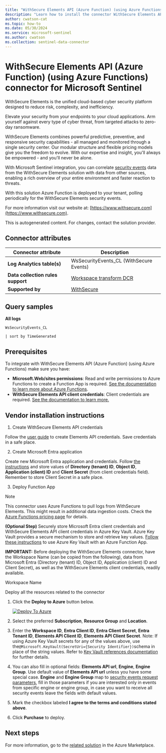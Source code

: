 ```yaml
---
title: "WithSecure Elements API (Azure Function) (using Azure Functions) connector for Microsoft Sentinel"
description: "Learn how to install the connector WithSecure Elements API (Azure Function) (using Azure Functions) to connect your data source to Microsoft Sentinel."
author: cwatson-cat
ms.topic: how-to
ms.date: 05/30/2024
ms.service: microsoft-sentinel
ms.author: cwatson
ms.collection: sentinel-data-connector
---
```


# WithSecure Elements API (Azure Function) (using Azure Functions) connector for Microsoft Sentinel

WithSecure Elements is the unified cloud-based cyber security platform designed to reduce risk, complexity, and inefficiency.

Elevate your security from your endpoints to your cloud applications. Arm yourself against every type of cyber threat, from targeted attacks to zero-day ransomware.

WithSecure Elements combines powerful predictive, preventive, and responsive security capabilities - all managed and monitored through a single security center. Our modular structure and flexible pricing models give you the freedom to evolve. With our expertise and insight, you'll always be empowered - and you'll never be alone.

With Microsoft Sentinel integration, you can correlate [security events](https://connect.withsecure.com/api-reference/security-events#overview) data from the WithSecure Elements solution with data from other sources, enabling a rich overview of your entire environment and faster reaction to threats.

With this solution Azure Function is deployed to your tenant, polling periodically for the WithSecure Elements security events.

For more information visit our website at: [https://www.withsecure.com](https://www.withsecure.com).

This is autogenerated content. For changes, contact the solution provider.

## Connector attributes

| Connector attribute | Description |
| --- | --- |
| **Log Analytics table(s)** | WsSecurityEvents_CL (WithSecure Events)<br/> |
| **Data collection rules support** | [Workspace transform DCR](/azure/azure-monitor/logs/tutorial-workspace-transformations-portal) |
| **Supported by** | [WithSecure](https://www.withsecure.com/en/support) |

## Query samples

**All logs**

   ```kusto
WsSecurityEvents_CL

   | sort by TimeGenerated
   ```



## Prerequisites

To integrate with WithSecure Elements API (Azure Function) (using Azure Functions) make sure you have: 

- **Microsoft.Web/sites permissions**: Read and write permissions to Azure Functions to create a Function App is required. [See the documentation to learn more about Azure Functions](/azure/azure-functions/).
- **WithSecure Elements API client credentials**: Client credentials are required. [See the documentation to learn more.](https://connect.withsecure.com/getting-started/elements#getting-client-credentials)


## Vendor installation instructions

1. Create WithSecure Elements API credentials

Follow the [user guide](https://connect.withsecure.com/getting-started/elements#getting-client-credentials) to create Elements API credentials. Save credentials in a safe place.

2. Create Microsoft Entra application

Create new Microsoft Entra application and credentials. Follow [the instructions](/azure/azure-monitor/logs/tutorial-logs-ingestion-portal#create-microsoft-entra-application) and store values of **Directory (tenant) ID**, **Object ID**, **Application (client) ID** and **Client Secret** (from client credentials field). Remember to store Client Secret in a safe place.

3. Deploy Function App

> [!NOTE]
   >  This connector uses Azure Functions to pull logs from WithSecure Elements. This might result in additional data ingestion costs. Check the [Azure Functions pricing page](https://azure.microsoft.com/pricing/details/functions/) for details.


**(Optional Step)** Securely store Microsoft Entra client credentials and WithSecure Elements API client credentials in Azure Key Vault. Azure Key Vault provides a secure mechanism to store and retrieve key values. [Follow these instructions](/azure/app-service/app-service-key-vault-references) to use Azure Key Vault with an Azure Function App.


**IMPORTANT:** Before deploying the WithSecure Elements connector, have the Workspace Name (can be copied from the following), data from Microsoft Entra (Directory (tenant) ID, Object ID, Application (client) ID and Client Secret), as well as the WithSecure Elements client credentials, readily available.

   Workspace Name

Deploy all the resources related to the connector

1. Click the **Deploy to Azure** button below. 

	[![Deploy To Azure](https://aka.ms/deploytoazurebutton)](https://aka.ms/sentinel-WithSecureElementsViaFunction-azuredeploy)
2. Select the preferred **Subscription**, **Resource Group** and **Location**. 
3. Enter the **Workspace ID**, **Entra Client ID**, **Entra Client Secret**, **Entra Tenant ID**, **Elements API Client ID**, **Elements API Client Secret**.
Note: If using Azure Key Vault secrets for any of the values above, use the`@Microsoft.KeyVault(SecretUri={Security Identifier})`schema in place of the string values. Refer to [Key Vault references documentation](/azure/app-service/app-service-key-vault-references) for further details. 
4. You can also fill in optional fields: **Elements API url**, **Engine**, **Engine Group**. Use default value of **Elements API url** unless you have some special case. **Engine** and **Engine Group** map to [security events request parameters](https://connect.withsecure.com/api-reference/elements#post-/security-events/v1/security-events), fill in those parameters if you are interested only in events from specific engine or engine group, in case you want to receive all security events leave the fields with default values.
5. Mark the checkbox labeled **I agree to the terms and conditions stated above**. 
6. Click **Purchase** to deploy.



## Next steps

For more information, go to the [related solution](https://azuremarketplace.microsoft.com/en-us/marketplace/apps/withsecurecorporation.sentinel-solution-withsecure-via-function?tab=Overview) in the Azure Marketplace.
